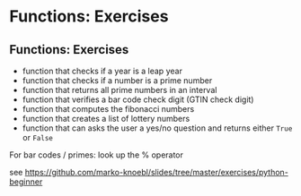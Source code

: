 # Functions: Exercises

## Functions: Exercises

- function that checks if a year is a leap year
- function that checks if a number is a prime number
- function that returns all prime numbers in an interval
- function that verifies a bar code check digit (GTIN check digit)
- function that computes the fibonacci numbers
- function that creates a list of lottery numbers
- function that can asks the user a yes/no question and returns either `True` or `False`

For bar codes / primes: look up the % operator

see <https://github.com/marko-knoebl/slides/tree/master/exercises/python-beginner>
